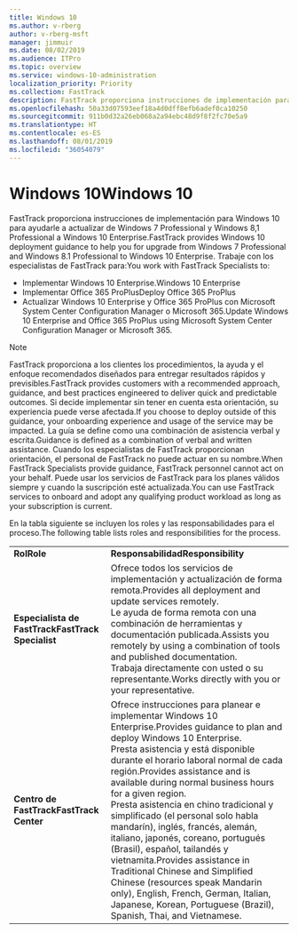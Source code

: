 ```yaml
---
title: Windows 10
ms.author: v-rberg
author: v-rberg-msft
manager: jimmuir
ms.date: 08/02/2019
ms.audience: ITPro
ms.topic: overview
ms.service: windows-10-administration
localization_priority: Priority
ms.collection: FastTrack
description: FastTrack proporciona instrucciones de implementación para Windows 10 para ayudarle a actualizar de Windows 7 Professional y Windows 8,1 Professional a Windows 10 Enterprise.
ms.openlocfilehash: 50a33d07593eef18a4d0dff8efb6adef0ca10250
ms.sourcegitcommit: 911b0d32a26eb068a2a94ebc48d9f8f2fc70e5a9
ms.translationtype: HT
ms.contentlocale: es-ES
ms.lasthandoff: 08/01/2019
ms.locfileid: "36054079"
---
```

# <a name="windows-10"></a><span data-ttu-id="1f9a0-103">Windows 10</span><span class="sxs-lookup"><span data-stu-id="1f9a0-103">Windows 10</span></span>

<span data-ttu-id="1f9a0-104">FastTrack proporciona instrucciones de implementación para Windows 10 para ayudarle a actualizar de Windows 7 Professional y Windows 8,1 Professional a Windows 10 Enterprise.</span><span class="sxs-lookup"><span data-stu-id="1f9a0-104">FastTrack provides Windows 10 deployment guidance to help you for upgrade from Windows 7 Professional and Windows 8.1 Professional to Windows 10 Enterprise.</span></span> <span data-ttu-id="1f9a0-105">Trabaje con los especialistas de FastTrack para:</span><span class="sxs-lookup"><span data-stu-id="1f9a0-105">You work with FastTrack Specialists to:</span></span>

- <span data-ttu-id="1f9a0-106">Implementar Windows 10 Enterprise.</span><span class="sxs-lookup"><span data-stu-id="1f9a0-106">Windows 10 Enterprise</span></span>
- <span data-ttu-id="1f9a0-107">Implementar Office 365 ProPlus</span><span class="sxs-lookup"><span data-stu-id="1f9a0-107">Deploy Office 365 ProPlus</span></span> 
- <span data-ttu-id="1f9a0-108">Actualizar Windows 10 Enterprise y Office 365 ProPlus con Microsoft System Center Configuration Manager o Microsoft 365.</span><span class="sxs-lookup"><span data-stu-id="1f9a0-108">Update Windows 10 Enterprise and Office 365 ProPlus using Microsoft System Center Configuration Manager or Microsoft 365.</span></span>
  
> [!NOTE]
> <span data-ttu-id="1f9a0-109">FastTrack proporciona a los clientes los procedimientos, la ayuda y el enfoque recomendados diseñados para entregar resultados rápidos y previsibles.</span><span class="sxs-lookup"><span data-stu-id="1f9a0-109">FastTrack provides customers with a recommended approach, guidance, and best practices engineered to deliver quick and predictable outcomes.</span></span> <span data-ttu-id="1f9a0-110">Si decide implementar sin tener en cuenta esta orientación, su experiencia puede verse afectada.</span><span class="sxs-lookup"><span data-stu-id="1f9a0-110">If you choose to deploy outside of this guidance, your onboarding experience and usage of the service may be impacted.</span></span> <span data-ttu-id="1f9a0-111">La guía se define como una combinación de asistencia verbal y escrita.</span><span class="sxs-lookup"><span data-stu-id="1f9a0-111">Guidance is defined as a combination of verbal and written assistance.</span></span> <span data-ttu-id="1f9a0-112">Cuando los especialistas de FastTrack proporcionan orientación, el personal de FastTrack no puede actuar en su nombre.</span><span class="sxs-lookup"><span data-stu-id="1f9a0-112">When FastTrack Specialists provide guidance, FastTrack personnel cannot act on your behalf.</span></span> <span data-ttu-id="1f9a0-113">Puede usar los servicios de FastTrack para los planes válidos siempre y cuando la suscripción esté actualizada.</span><span class="sxs-lookup"><span data-stu-id="1f9a0-113">You can use FastTrack services to onboard and adopt any qualifying product workload as long as your subscription is current.</span></span>  
    
<span data-ttu-id="1f9a0-114">En la tabla siguiente se incluyen los roles y las responsabilidades para el proceso.</span><span class="sxs-lookup"><span data-stu-id="1f9a0-114">The following table lists roles and responsibilities for the process.</span></span>

|||
|:-----|:-----|
|<span data-ttu-id="1f9a0-115">**Rol**</span><span class="sxs-lookup"><span data-stu-id="1f9a0-115">**Role**</span></span> <br/> |<span data-ttu-id="1f9a0-116">**Responsabilidad**</span><span class="sxs-lookup"><span data-stu-id="1f9a0-116">**Responsibility**</span></span> <br/> |
|<span data-ttu-id="1f9a0-117">**Especialista de FastTrack**</span><span class="sxs-lookup"><span data-stu-id="1f9a0-117">**FastTrack Specialist**</span></span> <br/> |<span data-ttu-id="1f9a0-118">Ofrece todos los servicios de implementación y actualización de forma remota.</span><span class="sxs-lookup"><span data-stu-id="1f9a0-118">Provides all deployment and update services remotely.</span></span>  <br/> <span data-ttu-id="1f9a0-119">Le ayuda de forma remota con una combinación de herramientas y documentación publicada.</span><span class="sxs-lookup"><span data-stu-id="1f9a0-119">Assists you remotely by using a combination of tools and published documentation.</span></span> <br/> <span data-ttu-id="1f9a0-120">Trabaja directamente con usted o su representante.</span><span class="sxs-lookup"><span data-stu-id="1f9a0-120">Works directly with you or your representative.</span></span>|
|<span data-ttu-id="1f9a0-121">**Centro de FastTrack**</span><span class="sxs-lookup"><span data-stu-id="1f9a0-121">**FastTrack Center**</span></span>  <br/> |<span data-ttu-id="1f9a0-122">Ofrece instrucciones para planear e implementar Windows 10 Enterprise.</span><span class="sxs-lookup"><span data-stu-id="1f9a0-122">Provides guidance to plan and deploy Windows 10 Enterprise.</span></span>   <br/> <span data-ttu-id="1f9a0-123">Presta asistencia y está disponible durante el horario laboral normal de cada región.</span><span class="sxs-lookup"><span data-stu-id="1f9a0-123">Provides assistance and is available during normal business hours for a given region.</span></span> <br/> <span data-ttu-id="1f9a0-124">Presta asistencia en chino tradicional y simplificado (el personal solo habla mandarín), inglés, francés, alemán, italiano, japonés, coreano, portugués (Brasil), español, tailandés y vietnamita.</span><span class="sxs-lookup"><span data-stu-id="1f9a0-124">Provides assistance in Traditional Chinese and Simplified Chinese (resources speak Mandarin only), English, French, German, Italian, Japanese, Korean, Portuguese (Brazil), Spanish, Thai, and Vietnamese.</span></span>|
 

 